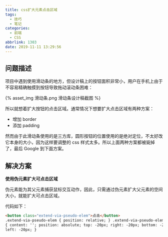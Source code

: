 ```yaml
---
title: css扩大元素点击区域
tags:
  - 技巧
  - 笔记
categories:
  - 前端
  - CSS
abbrlink: 1303
date: 2019-11-11 13:29:56
---
```


## 问题描述

项目中遇到使用滑动条的地方，但设计稿上的按钮面积非常小，用户在手机上由于不容易精确触摸到按钮导致拖动滚动条困难：

{% asset_img 滑动条.png 滑动条设计稿截图 %}

所以就想着扩大按钮的点击区域。通常情况下想要扩大点击区域有两种方案：

- 增加 border
- 添加 padding

然而由于此滑动条使用的是三方库，圆形按钮的位置使用的是绝对定位，不太好改它本身的大小，因为这样要调整的 css 样式太多。所以上面两种方案都被毙掉了，最后 Google 到下面方案。

## 解决方案

**使用伪元素扩大可点击区域**

伪元素能为其父元素捕获鼠标交互动作，因此，只需通过伪元素扩大父元素的空间大小，就能扩大可点击区域。

代码如下：

```html
<button class="extend-via-pseudo-elem">点击</button>
.extend-via-pseudo-elem { position: relative; } .extend-via-pseudo-elem::before
{ content: ''; position: absolute; top: -20px; right: -20px; bottom: -20px;
left: -20px; }
```
